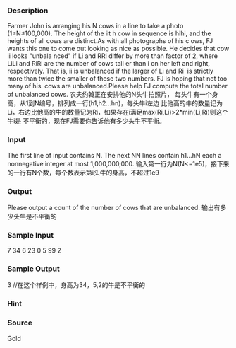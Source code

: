 
### Description
Farmer John is arranging his N cows in a line to take a photo (1≤N≤100,000). The height of the iit
h cow in sequence is hihi, and the heights of all cows are distinct.As with all photographs of his c
ows, FJ wants this one to come out looking as nice as possible. He decides that cow ii looks "unbala
nced" if Li and RRi differ by more than factor of 2, where LiLi and RiRi are the number of cows tall
er than i on her left and right, respectively. That is, ii is unbalanced if the larger of Li and Ri 
is strictly more than twice the smaller of these two numbers. FJ is hoping that not too many of his 
cows are unbalanced.Please help FJ compute the total number of unbalanced cows.
农夫约翰正在安排他的N头牛拍照片， 每头牛有一个身高，从1到N编号，排列成一行(h1,h2...hn)，每头牛i左边
比他高的牛的数量记为Li，右边比他高的牛的数量记为Ri，如果存在i满足max(Ri,Li)>2*min(Li,Ri)则这个牛i是
不平衡的，现在FJ需要你告诉他有多少头牛不平衡。


### Input
The first line of input contains N. The next NN lines contain h1…hN
each a nonnegative integer at most 1,000,000,000.
输入第一行为N(N<=1e5)，接下来的一行有N个数，每个数表示第i头牛的身高，不超过1e9


### Output
Please output a count of the number of cows that are unbalanced.
输出有多少头牛是不平衡的


### Sample Input
7
34
6
23
0
5
99
2
### Sample Output
3
//在这个样例中，身高为34，5,2的牛是不平衡的
### Hint

### Source
Gold